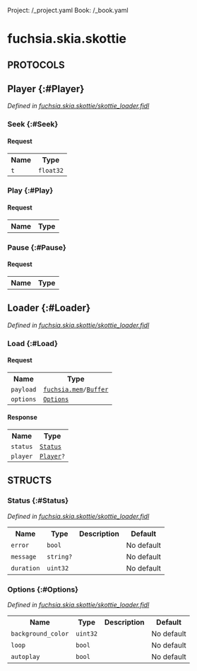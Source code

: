 Project: /_project.yaml
Book: /_book.yaml

# fuchsia.skia.skottie


## **PROTOCOLS**

## Player {:#Player}
*Defined in [fuchsia.skia.skottie/skottie_loader.fidl](https://fuchsia.googlesource.com/fuchsia/+/master/topaz/bin/ui/skottie_viewer/skottie_loader.fidl#25)*


### Seek {:#Seek}


#### Request
<table>
    <tr><th>Name</th><th>Type</th></tr>
    <tr>
            <td><code>t</code></td>
            <td>
                <code>float32</code>
            </td>
        </tr></table>



### Play {:#Play}


#### Request
<table>
    <tr><th>Name</th><th>Type</th></tr>
    </table>



### Pause {:#Pause}


#### Request
<table>
    <tr><th>Name</th><th>Type</th></tr>
    </table>



## Loader {:#Loader}
*Defined in [fuchsia.skia.skottie/skottie_loader.fidl](https://fuchsia.googlesource.com/fuchsia/+/master/topaz/bin/ui/skottie_viewer/skottie_loader.fidl#37)*


### Load {:#Load}


#### Request
<table>
    <tr><th>Name</th><th>Type</th></tr>
    <tr>
            <td><code>payload</code></td>
            <td>
                <code><a class='link' href='../fuchsia.mem/index.html'>fuchsia.mem</a>/<a class='link' href='../fuchsia.mem/index.html#Buffer'>Buffer</a></code>
            </td>
        </tr><tr>
            <td><code>options</code></td>
            <td>
                <code><a class='link' href='../fuchsia.skia.skottie/index.html#Options'>Options</a></code>
            </td>
        </tr></table>


#### Response
<table>
    <tr><th>Name</th><th>Type</th></tr>
    <tr>
            <td><code>status</code></td>
            <td>
                <code><a class='link' href='../fuchsia.skia.skottie/index.html#Status'>Status</a></code>
            </td>
        </tr><tr>
            <td><code>player</code></td>
            <td>
                <code><a class='link' href='../fuchsia.skia.skottie/index.html#Player'>Player</a>?</code>
            </td>
        </tr></table>



## **STRUCTS**

### Status {:#Status}
*Defined in [fuchsia.skia.skottie/skottie_loader.fidl](https://fuchsia.googlesource.com/fuchsia/+/master/topaz/bin/ui/skottie_viewer/skottie_loader.fidl#10)*





<table>
    <tr><th>Name</th><th>Type</th><th>Description</th><th>Default</th></tr><tr>
            <td><code>error</code></td>
            <td>
                <code>bool</code>
            </td>
            <td></td>
            <td>No default</td>
        </tr><tr>
            <td><code>message</code></td>
            <td>
                <code>string?</code>
            </td>
            <td></td>
            <td>No default</td>
        </tr><tr>
            <td><code>duration</code></td>
            <td>
                <code>uint32</code>
            </td>
            <td></td>
            <td>No default</td>
        </tr>
</table>

### Options {:#Options}
*Defined in [fuchsia.skia.skottie/skottie_loader.fidl](https://fuchsia.googlesource.com/fuchsia/+/master/topaz/bin/ui/skottie_viewer/skottie_loader.fidl#17)*





<table>
    <tr><th>Name</th><th>Type</th><th>Description</th><th>Default</th></tr><tr>
            <td><code>background_color</code></td>
            <td>
                <code>uint32</code>
            </td>
            <td></td>
            <td>No default</td>
        </tr><tr>
            <td><code>loop</code></td>
            <td>
                <code>bool</code>
            </td>
            <td></td>
            <td>No default</td>
        </tr><tr>
            <td><code>autoplay</code></td>
            <td>
                <code>bool</code>
            </td>
            <td></td>
            <td>No default</td>
        </tr>
</table>













